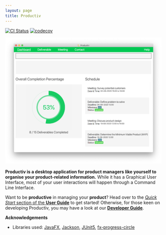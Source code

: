 ```yaml
---
layout: page
title: Productiv
---
```


[![CI Status](https://github.com/AY2021S1-CS2103T-F11-2/tp/workflows/Java%20CI/badge.svg)](https://github.com/AY2021S1-CS2103T-F11-2/tp/actions)
[![codecov](https://codecov.io/gh/AY2021S1-CS2103T-F11-2/tp/branch/master/graph/badge.svg)](https://codecov.io/gh/AY2021S1-CS2103T-F11-2/tp)

![Ui](images/Ui.png)

**Productiv is a desktop application for product managers like yourself to organise your product-related information.** 
While it has a Graphical User 
Interface, most of your user interactions will happen through a Command Line Interface.

Want to be **productive** in managing your **product**? Head over to the [_Quick Start_ section of the **User Guide**](UserGuide.html#quick-start) to get started!
Otherwise, for those keen on developing Productiv, you may have a look at our [**Developer Guide**](DeveloperGuide.html).

**Acknowledgements**

* Libraries used: [JavaFX](https://openjfx.io/), [Jackson](https://github.com/FasterXML/jackson), 
[JUnit5](https://github.com/junit-team/junit5), [fx-progress-circle](https://github.com/torakiki/fx-progress-circle/)
